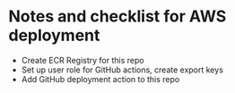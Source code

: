 # Notes and checklist for AWS deployment

- Create ECR Registry for this repo
- Set up user role for GitHub actions, create export keys
- Add GitHub deployment action to this repo
